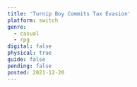 ```yaml
---
title: 'Turnip Boy Commits Tax Evasion'
platform: switch
genre:
  - casual
  - rpg
digital: false
physical: true
guide: false
pending: false
posted: 2021-12-20
---
```


